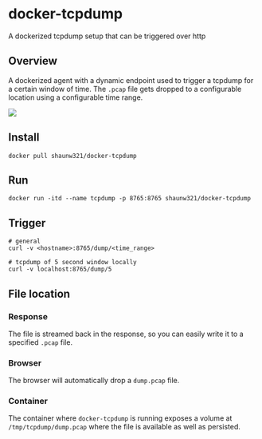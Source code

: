 # docker-tcpdump
A dockerized tcpdump setup that can be triggered over http

## Overview
A dockerized agent with a dynamic endpoint used to trigger a tcpdump for a certain window of time. The `.pcap` file gets dropped
to a configurable location using a configurable time range.

![](https://imgur.com/vlABP8I.gif)

## Install
```
docker pull shaunw321/docker-tcpdump
```

## Run
```
docker run -itd --name tcpdump -p 8765:8765 shaunw321/docker-tcpdump
```

## Trigger
```
# general
curl -v <hostname>:8765/dump/<time_range>

# tcpdump of 5 second window locally
curl -v localhost:8765/dump/5
```

## File location

### Response
The file is streamed back in the response, so you can easily write it to a specified `.pcap` file.

### Browser
The browser will automatically drop a `dump.pcap` file.

### Container
The container where `docker-tcpdump` is running exposes a volume at `/tmp/tcpdump/dump.pcap` where the file is available as well
as persisted.
